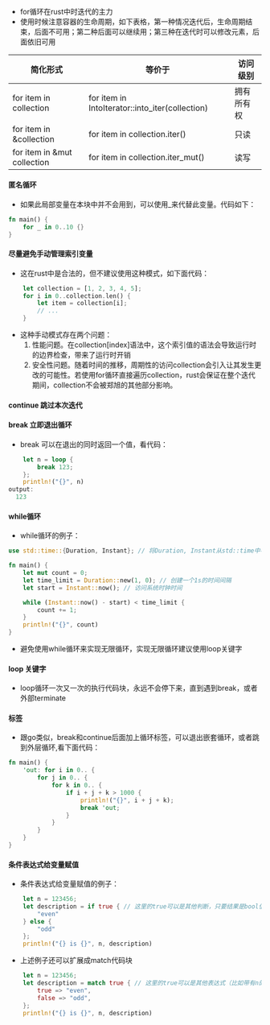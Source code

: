 ####                       

- for循环在rust中时迭代的主力
- 使用时候注意容器的生命周期，如下表格，第一种情况迭代后，生命周期结束，后面不可用；第二种后面可以继续用；第三种在迭代时可以修改元素，后面依旧可用

| 简化形式                        | 等价于                                             | 访问级别  |
|-----------------------------|-------------------------------------------------|-------|
| for item in collection      | for item in IntoIterator::into_iter(collection) | 拥有所有权 |
| for item in &collection     | for item in collection.iter()                   | 只读    |
| for item in &mut collection | for item in collection.iter_mut()               | 读写    |

#### 匿名循环

- 如果此局部变量在本块中并不会用到，可以使用_来代替此变量。代码如下：

``` rust
fn main() {
    for _ in 0..10 {}
}
```

#### 尽量避免手动管理索引变量

- 这在rust中是合法的，但不建议使用这种模式，如下面代码：

``` rust
    let collection = [1, 2, 3, 4, 5];
    for i in 0..collection.len() {
        let item = collection[i];
        // ...
    }
```

- 这种手动模式存在两个问题：
    1. 性能问题。在collection[index]语法中，这个索引值的语法会导致运行时的边界检查，带来了运行时开销
    2. 安全性问题。随着时间的推移，周期性的访问collection会引入让其发生更改的可能性。若使用for循环直接遍历collection，rust会保证在整个迭代期间，collection不会被郑旭的其他部分影响。

#### continue 跳过本次迭代

#### break 立即退出循环

- break 可以在退出的同时返回一个值，看代码：

``` rust
    let n = loop {
        break 123;
    };
    println!("{}", n)
output:
  123
```

#### while循环

- while循环的例子：

``` rust
use std::time::{Duration, Instant}; // 将Duration, Instant从std::time中导入到当前作用域

fn main() {
    let mut count = 0;
    let time_limit = Duration::new(1, 0); // 创建一个1s的时间间隔
    let start = Instant::now(); // 访问系统时钟时间

    while (Instant::now() - start) < time_limit {
        count += 1;
    }
    println!("{}", count)
}
```

- 避免使用while循环来实现无限循环，实现无限循环建议使用loop关键字

#### loop 关键字

- loop循环一次又一次的执行代码块，永远不会停下来，直到遇到break，或者外部terminate

#### 标签

- 跟go类似，break和continue后面加上循环标签，可以退出嵌套循环，或者跳到外层循环,看下面代码：

``` rust
fn main() {
    'out: for i in 0.. {
        for j in 0.. {
            for k in 0.. {
                if i + j + k > 1000 {
                    println!("{}", i + j + k);
                    break 'out;
                }
            }
        }
    }
}
```

#### 条件表达式给变量赋值

- 条件表达式给变量赋值的例子：

``` rust
    let n = 123456;
    let description = if true { // 这里的true可以是其他判断，只要结果是bool值
        "even"
    } else {
        "odd"
    };
    println!("{} is {}", n, description)
```

- 上述例子还可以扩展成match代码块

``` rust
    let n = 123456;
    let description = match true { // 这里的true可以是其他表达式（比如带有n的函数）
        true => "even",
        false => "odd",
    };
    println!("{} is {}", n, description)
```

